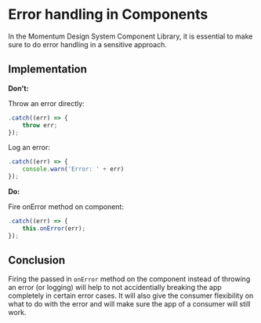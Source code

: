 # Error handling in Components

In the Momentum Design System Component Library, it is essential to make sure to do error handling in a sensitive approach.

## Implementation

**Don't:**

Throw an error directly:

```javascript
.catch((err) => {
    throw err;
});
```

Log an error:

```javascript
.catch((err) => {
    console.warn('Error: ' + err)
});
```

**Do:**

Fire onError method on component:

```javascript
.catch((err) => {
    this.onError(err);
});
```

## Conclusion

Firing the passed in `onError` method on the component instead of throwing an error (or logging) will help to not accidentially breaking the app completely in certain error cases. It will also give the consumer flexibility on what to do with the error and will make sure the app of a consumer will still work.
